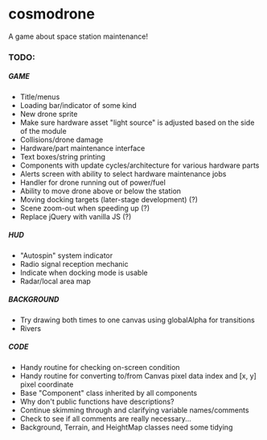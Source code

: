# cosmodrone
A game about space station maintenance!

### TODO:

##### GAME
* Title/menus
* Loading bar/indicator of some kind
* New drone sprite
* Make sure hardware asset "light source" is adjusted based on the side of the module
* Collisions/drone damage
* Hardware/part maintenance interface
* Text boxes/string printing
* Components with update cycles/architecture for various hardware parts
* Alerts screen with ability to select hardware maintenance jobs
* Handler for drone running out of power/fuel
* Ability to move drone above or below the station
* Moving docking targets (later-stage development) (?)
* Scene zoom-out when speeding up (?)
* Replace jQuery with vanilla JS (?)

##### HUD
* "Autospin" system indicator
* Radio signal reception mechanic
* Indicate when docking mode is usable
* Radar/local area map

##### BACKGROUND
* Try drawing both times to one canvas using globalAlpha for transitions
* Rivers

##### CODE
* Handy routine for checking on-screen condition
* Handy routine for converting to/from Canvas pixel data index and [x, y] pixel coordinate
* Base "Component" class inherited by all components
* Why don't public functions have descriptions?
* Continue skimming through and clarifying variable names/comments
* Check to see if all comments are really necessary...
* Background, Terrain, and HeightMap classes need some tidying
